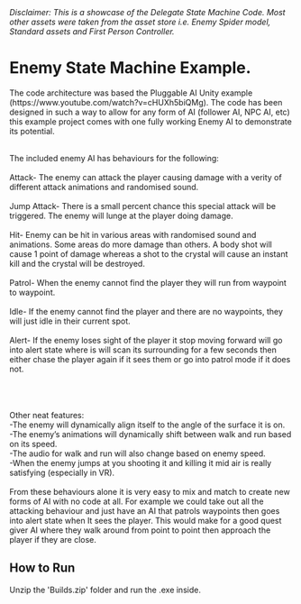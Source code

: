<i>
Disclaimer: This is a showcase of the Delegate State Machine Code. Most other assets were taken from the asset store i.e. Enemy Spider model, Standard assets and First Person Controller.
</i>

<h1>Enemy State Machine Example.</h1>
The code architecture was based the Pluggable AI Unity example (https://www.youtube.com/watch?v=cHUXh5biQMg).  The code has been designed in such a way to allow for any form of AI (follower AI, NPC AI, etc) this example project comes with one fully working Enemy AI to demonstrate its potential. 
</br></br>

The included enemy AI has behaviours for the following: </br></br>
Attack- The enemy can attack the player causing damage with a verity of different attack animations and randomised sound. </br></br>
Jump Attack- There is a small percent chance this special attack will be triggered. The enemy will lunge at the player doing damage. </br></br>
Hit- Enemy can be hit in various areas with randomised sound and animations. Some areas do more damage than others. A body shot will cause 1 point of damage whereas a shot to the crystal will cause an instant kill and the crystal will be destroyed. </br></br>
Patrol- When the enemy cannot find the player they will run from waypoint to waypoint. </br></br>
Idle- If the enemy cannot find the player and there are no waypoints, they will just idle in their current spot. </br></br>
Alert- If the enemy loses sight of the player it stop moving forward will go into alert state where is will scan its surrounding for a few seconds then either chase the player again if it sees them or go into patrol mode if it does not. </br></br>
</br></br>

Other neat features: </br>
-The enemy will dynamically align itself to the angle of the surface it is on. </br>
-The enemy’s animations will dynamically shift between walk and run based on its speed. </br>
-The audio for walk and run will also change based on enemy speed. </br>
-When the enemy jumps at you shooting it and killing it mid air is really satisfying (especially in VR). </br>
</br>
From these behaviours alone it is very easy to mix and match to create new forms of AI with no code at all. For example we could take out all the attacking behaviour and just have an AI that patrols waypoints then goes into alert state when It sees the player. This would make for a good quest giver AI where they walk around from point to point then approach the player if they are close. 
</br>


<h2>How to Run</h2>
Unzip the 'Builds.zip' folder and run the .exe inside.


